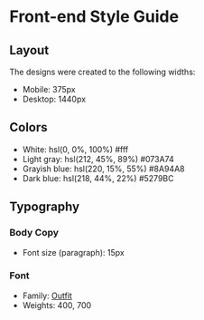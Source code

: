 # Front-end Style Guide

## Layout

The designs were created to the following widths:

- Mobile: 375px
- Desktop: 1440px

## Colors

- White: hsl(0, 0%, 100%) #fff
- Light gray: hsl(212, 45%, 89%) #073A74
- Grayish blue: hsl(220, 15%, 55%) #8A94A8
- Dark blue: hsl(218, 44%, 22%) #5279BC

## Typography

### Body Copy

- Font size (paragraph): 15px

### Font

- Family: [Outfit](https://fonts.google.com/specimen/Outfit)
- Weights: 400, 700
